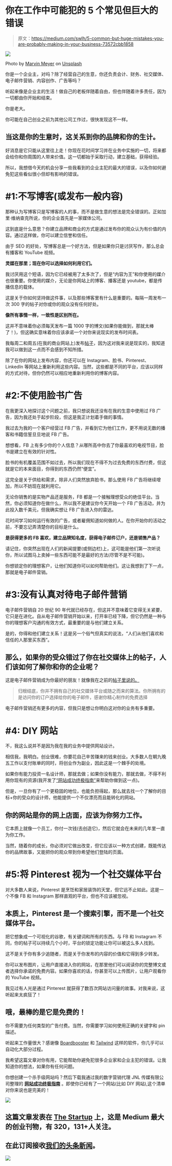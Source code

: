 # 你在工作中可能犯的 5 个常见但巨大的错误

> 原文：<https://medium.com/swlh/5-common-but-huge-mistakes-you-are-probably-making-in-your-business-73572cbb1858>

![](img/76adec7a9bd03ad54f85cddf39dca53e.png)

Photo by [Marvin Meyer](https://unsplash.com/photos/SYTO3xs06fU?utm_source=unsplash&utm_medium=referral&utm_content=creditCopyText) on [Unsplash](https://unsplash.com/search/photos/workspace?utm_source=unsplash&utm_medium=referral&utm_content=creditCopyText)

你是一个企业主，对吗？除了经营自己的生意，你还负责会计、财务、社交媒体、电子邮件营销、内容创作、广告等吗？

听起来像是企业主的生活！做自己的老板伴随着自由，但也伴随着许多责任，因为一切都由你开始和结束。

你是老大。

你可能在自己创业之前为其他公司工作过，很快发现这不一样。

## 当这是你的生意时，这关系到你的品牌和你的生计。

好消息是它只能从这里往上走！你现在花时间学习并在业务中实施的一切，将来都会给你和你周围的人带来价值。这一切都始于采取行动，建立基础，获得经验。

所以，我想借今天的机会分享一些我看到的企业主犯的最大的错误，以及你如何避免犯这些看似很小但却有影响的错误。

# #1:不写博客(或发布一般内容)

那种认为写博客只是写博客的人的事，而不是做生意的想法是完全错误的。正如加里·维纳查克所说，你的企业首先是一家媒体公司。

这到底是什么意思？你建立品牌和商业的方式是通过发布你的观众认为有价值的内容。通过这样做，你可以建立信誉和信任。

由于 SEO 的好处，写博客总是一个好方法，但是如果你只是讨厌写作，那么总会有播客和 YouTube 视频。

**灵媒在那里；现在你可以选择如何利用它们。**

我讨厌用这个短语，因为它已经被用了太多次了，但是“内容为王”和你使用的媒介也很重要。你使用的媒介，无论是你网站上的博客、播客还是 youtube，都是传播信息的载体。

这是关于你如何坚持做这件事，以及那些博客里有什么是重要的。每隔一周发布一次 300 字的帖子对你或你的观众没有任何好处。

**像所有事情一样，一致性是区别所在。**

这并不意味着你必须每天发布一篇 1000 字的博文(如果你能做到，那就太棒了！)，但这确实意味着你应该承诺一个对你来说现实的发布时间表。

我每周二和周五(在我的商业网站上)发布[帖子](https://www.jnlmediaco.com/blog/)，因为这对我来说是现实的，我知道我可以做到这一点而不会感到不知所措。

除了在你的网站上发布内容，你还可以在 Instagram、脸书、Pinterest、LinkedIn 等网站上重新利用这些内容。当然，这些都是不同的平台，应该以同样的方式对待，但你仍然可以相应地重新利用你的博客内容。

# #2:不使用脸书广告

在我更深入地探讨这个问题之前，我只想说我还没有在我的生意中使用过 FB 广告，因为我还处于起步阶段，但这是我正计划着手做的事情。

我过去为我的一个客户经营过 FB 广告，并看到它为他们工作，更不用说无数的播客和书籍信誓旦旦地说 FB 广告。

想想看，FB 上有多少你的个人信息？从哪所高中你去了你最喜欢的电视节目，脸书是建立在有效的针对性。

脸书的有机覆盖范围不如过去，所以我们现在不得不为过去免费的东西付费，但这就是它的本来面目，你得到的东西仍然“便宜”。

这完全是关于供给和需求，除非人们突然放弃脸书，那么使用 FB 广告将继续增加，所以不妨现在就利用它。

无论你销售的是实物产品还是服务，FB 都是一个接触理想受众的绝佳平台。当然，你必须知道你在做什么，所以我不是建议你今天开始一个 FB 广告活动，并为此投入数千美元，但我确实想让 FB 广告进入你的雷达。

花时间学习如何运行有效的广告，或者雇佣知道如何做的人。在你开始你的活动之前，不要忘记弄清楚你的目标是什么。

**是获得更多的 FB 喜欢，建立品牌知名度，获得电子邮件订户，还是销售产品？**

请记住，你突然出现在人们的新闻提要(或侧边栏)上，这可能是他们第一次听说你，所以试图马上卖掉一些东西可能不是最好的方法(尽管不是不可能)。

你想锁定你的理想客户，让他们知道你可以如何帮助他们。这让我想到了下一点，那就是电子邮件营销。

# #3:没有认真对待电子邮件营销

电子邮件营销自 20 世纪 90 年代就已经存在，但这并不意味着它变得无关紧要，它只是在进化。自从电子邮件营销开始以来，打开率已经下降，但它仍然是一种与你的理想客户沟通的有效方式，最重要的是与他们建立关系。

是的，你得和他们建立关系！这是另一个俗气但真实的说法，“人们从他们喜欢和信任的人那里买东西”。

## 那么，如果你的受众错过了你在社交媒体上的帖子，人们该如何了解你和你的企业呢？

这是电子邮件营销成为你最好的朋友！就像我在之前的[帖子里说的。](https://blog.markgrowth.com/why-you-need-to-implement-a-freebies-approach-asap-4becf3a42a33)

> 归根结底，你并不拥有自己的社交媒体平台或随之而来的算法。你所拥有的是访问你的订户选择给你的电子邮件，感谢你精心制作的免费选择

电子邮件营销还有更多的内容，但我只是想让你明白这对你的业务有多重要。

# #4: DIY 网站

不，我这么说并不是因为我在我的业务中提供网站设计。

相信我，我明白。创业很难，你要花自己辛苦赚来的钱来创业。大多数人在朝九晚五工作以支付账单的同时，将创业作为副业，因此这是一个棘手的处境。

如果你有能力投资一名设计师，那就去做；如果你没有能力，那就去做，不得不利用你现有的资源(我开发了[“网站成功终极指南”](https://www.jnlmediaco.com/checklistdownload)来帮助你做到这一点)。

但是，一旦你有了一个更稳固的地位，也能负担得起，那么就去找一个了解你的目标+你的受众的设计师，他能提供一个不仅漂亮而且能转化的网站。

## **你的网站是你的网上店面，应该为你努力工作。**

它本质上就像一个员工，你付一次钱(去创造它)，然后它就会在未来的几年里一直为你工作。

当然，随着你的成长，你必须对它做出改变，但它应该以一种方式创建，既能传达你的品牌故事，又能把你的观众带到你希望他们登陆的页面。

# #5:将 Pinterest 视为一个社交媒体平台

对大多数人来说，Pinterest 是烹饪和家居装饰的天堂，但它远不止如此。这是一个不像 FB 和 Instagram 那样直观的平台，但也不应该被忽视。

## 本质上，Pinterest 是一个搜索引擎，而不是一个社交媒体平台。

把它想象成一个可视化的谷歌，有关键词和所有的东西。与 FB 和 Instagram 不同，你的帖子可以持续几个小时，平台的锁定功能让你可以被这么多人找到。

这不是关于你有多少追随者，而是关于你发布的内容的价值和它得到多少转发。

你可以发布图片，让用户直接进入你的网站，在那里他们可以阅读你的完整博文或者选择你承诺的免费内容。如果你喜欢的话，你甚至可以上传图片，让用户观看你的 YouTube 视频。

我见过有人光是通过 Pinterest 就获得了数百次网站访问量的故事。对我来说，这听起来太疯狂了！

## 哦，最棒的是它是免费的！

你不需要为任何类型的广告付费。当然，你需要学习如何使用正确的关键字和 pin 描述。

听起来工作量很大？感谢像 [Boardbooster](https://boardbooster.com/) 和 [Tailwind](https://www.tailwindapp.com/tribes?utm_expid=66973155-27.-dK8YR7qRoe72kUgH7m40Q.0&utm_referrer=https%3A%2F%2Fwww.google.com%2F) 这样的软件，你几乎可以自动化大部分过程。

我希望这篇文章对你有用，它能帮助你避免犯很多企业家和企业主犯的错误。让我知道你的想法，如果你有任何问题。

你想创建一个杀手级网站吗？然后下载我通过我的数字营销代理 JNL 传媒有限公司整理的 [**网站成功终极指南**](http://bit.ly/2I8TTE3) 。即使你已经有了一个网站(比如 DIY 网站),这个清单对你来说也是完美的！

[![](img/308a8d84fb9b2fab43d66c117fcc4bb4.png)](https://medium.com/swlh)

## 这篇文章发表在 [The Startup](https://medium.com/swlh) 上，这是 Medium 最大的创业刊物，有 320，131+人关注。

## 在此订阅接收[我们的头条新闻](http://growthsupply.com/the-startup-newsletter/)。

[![](img/b0164736ea17a63403e660de5dedf91a.png)](https://medium.com/swlh)